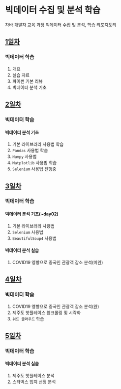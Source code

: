 # 빅데이터 수집 및 분석 학습
자바 개발자 교육 과정 빅데이터 수집 및 분석, 학습 리포지토리

## [1일차](https://github.com/king-dong-gun/python_bigdata_analyze/blob/main/Day01.md)
### 빅데이터 학습
1. 개요
2. 실습 자료
3. 파이썬 기본 리뷰
4. 빅데이터 분석 기초

## [2일차](https://github.com/king-dong-gun/python_bigdata_analyze/blob/main/Day02.md)
### 빅데이터 학습
#### 빅데이터 분석 기초
1. 기본 라이브러리 사용법 학습
2. `Pandas` 사용법 학습
3. `Numpy` 사용법
4. `Matplotlib` 사용법 학습
5. `Selenium` 사용법 진행중

## [3일차](https://github.com/king-dong-gun/python_bigdata_analyze/blob/main/Day03.md)
### 빅데이터 학습
#### 빅데이터 분석 기초(~day02)
1. 기본 라이브러리 사용법
2. `Selenium` 사용법
3. `BeautifulSoup4` 사용법
#### 빅데이터 분석 실습
1. COVID19 영향으로 중국인 관광객 감소 분석(미완)


## [4일차](https://github.com/king-dong-gun/python_bigdata_analyze/blob/main/Day04.md)
### 빅데이터 학습
1. COVID19 영향으로 중국인 관광객 감소 분석(완)
2. 제주도 핫플레이스 웹크롤링 및 시각화
3. `워드 클라우드` 학습
## [5일차](https://github.com/king-dong-gun/python_bigdata_analyze/blob/main/Day04.md)
### 빅데이터 학습
#### 빅데이터 분석 실습
1. 제주도 핫플레이스 분석
2. 스타벅스 입지 선정 분석


